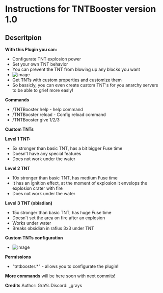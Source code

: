 # Instructions for TNTBooster version 1.0

## Descritpion

**With this Plugin you can:**
- Configurate TNT explosion power
- Set your own TNT behavior
- You can prevent the TNT from blowing up any blocks you want
- ![image](https://github.com/user-attachments/assets/fd001e18-dea6-464f-b060-62062e254847)
- Get TNTs with custom properties and customize them
- So bassicly, you can even create custom TNT's for you anarchy servers to be able to grief more easly!

**Commands**
- /TNTBooster help - help command
- /TNTBooster reload - Config reload command
- /TNTBooster give <player> 1/2/3

**Custom TNTs**

 **Level 1 TNT:**
 - 5x stronger than basic TNT, has a bit bigger Fuse time
 - Doesn't have any special features
 - Does not work under the water

 **Level 2 TNT**
 - 10x stronger than basic TNT, has medium Fuse time
 - It has an ignition effect, at the moment of explosion it envelops the explosion crater with fire
 - Does not work under the water

 **Level 3 TNT (obisdian)**
 - 15x stronger than basic TNT, has huge Fuse time
 - Doesn't set the area on fire after an explosion
 - Works under water
 - Breaks obsidian in rafius 3x3 under TNT

  **Custom TNTs configuration**
- ![image](https://github.com/user-attachments/assets/0170d7f7-5741-403e-a9e1-aa02d6ca8a99)


**Permissions**
- "tntbooster.*" - allows you to configurate the plugin!

**More commands** will be here soon with next commits!

**Credits**
Author: GraYs
Discord: _grays
